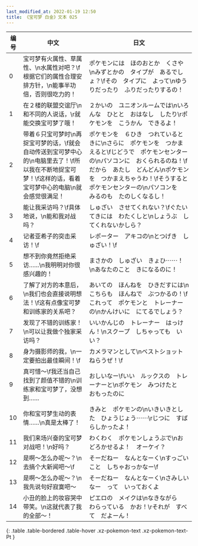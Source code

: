 ```yaml
---
last_modified_at: 2022-01-19 12:50
title: 《宝可梦 白金》文本 025
---
```

| 编号 | 中文 | 日文 |
| ---- | ---- | ---- |
| 0 | 宝可梦有火属性、草属性、\n水属性对吧？\f根据它们的属性合理安排方针，\n能事半功倍，否则很吃力的！ | ポケモンには　ほのおとか　くさや\nみずとかの　タイプが　あるでしょ？\fその　タイプに　よって\nゆうりだったり　ふりだったりするの！ |
| 1 | 在２楼的联盟交谊厅\n和不同的人说话，\r就能交换宝可梦了哦！ | ２かいの　ユニオンルームでは\nいろんな　ひとと　おはなし　したり\rポケモンを　こうかん　できるよ！ |
| 2 | 带着６只宝可梦时\n再捉宝可梦的话，\f就会自动传送到宝可梦中心的\n电脑里去了！\f所以我在不断地捉宝可梦！\f这样的话，看着宝可梦中心的电脑\n就会感觉很满足！ | ポケモンを　６ひき　つれているときに\nさらに　ポケモンを　つかまえると\fじどうで　ポケモンセンターの\nパソコンに　おくられるのね！\fだから　あたし　どんどん\nポケモンを　つかまえちゃうわ！\fそうすると　ポケモンセンターの\nパソコンを　みるのも　たのしくなるし！ |
| 3 | 能让我采访吗？\f具体地说，\n能和我对战吗？ | しゅざい　させてくれない？\fぐたいてきには　わたくしと\nしょうぶ　してくれないかしら？ |
| 4 | 记者亚希子的突击采访！\f | レポーター　アキコの\nとつげき　しゅざい！\f |
| 5 | 想不到你竟然拒绝采访……\n我明明对你很感兴趣的！ | まさかの　しゅざい　きょひ⋯⋯！\nあなたのこと　きになるのに！ |
| 6 | 了解了对方的本意后，\n我们也会直接说明想法！\f这有点像宝可梦和训练家的关系吧？ | あいての　ほんねを　ひきだすには\nこちらも　ほんねで　ぶつかるの！\fこれって　ポケモンと　トレーナーの\nかんけいに　にてるでしょう？ |
| 7 | 发现了不错的训练家！\n可以让我做个独家采访吗？ | いいかんじの　トレーナー　はっけん！\nスクープ　しちゃっても　いい？ |
| 8 | 身为摄影师的我，\n一定要拍出最佳瞬间！\f | カメラマンとして\nベストショット　ねらうぜ！\f |
| 9 | 真可惜～\f我还当自己找到了颜值不错的\n训练家和宝可梦了，没想到…… | おしいなー\fいい　ルックスの　トレーナーと\nポケモン　みつけたと　おもったのに |
| 10 | 你和宝可梦生动的表情……\n真是太棒了！ | きみと　ポケモンの\nいきいきとした　ひょうじょう⋯⋯\rじつに　すばらしかったよ！ |
| 11 | 我们来场兴奋的宝可梦对战吧！\n好吗？ | わくわく　ポケモンしょうぶで\nおどろかせるよ！　オーケイ？ |
| 12 | 是啊～怎么办呢～？\n去搞个大新闻吧～\f | そーだねー　なんとなーく\nすっごいこと　しちゃおっかなー\f |
| 13 | 是啊～怎么办呢～？\n我先说句好寂寞吧～ | そーだねー　なんとなーく\nさみしいなー　って　いっておくよ |
| 14 | 小丑的脸上的妆容哭中带笑。\n这就代表了我的全部～！ | ピエロの　メイクは\nなきながら　わらっている　かお！\rそれが　すべて　だよーん！ |
{: .table .table-bordered .table-hover .xz-pokemon-text .xz-pokemon-text-Pt }